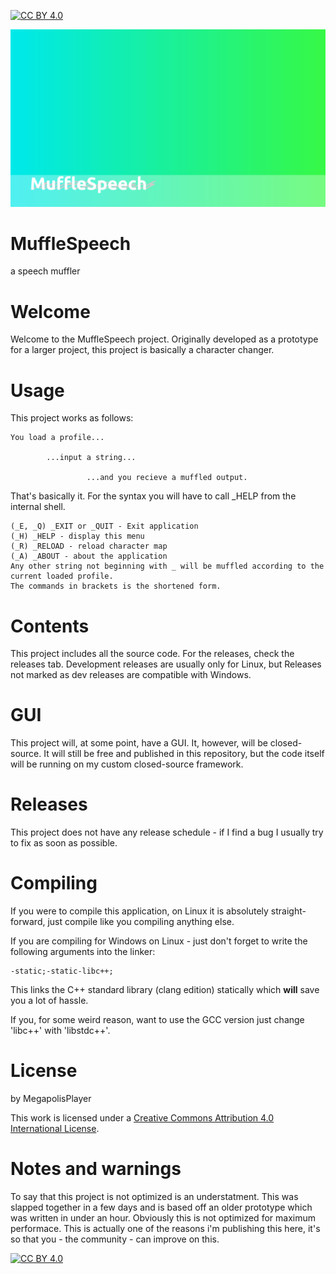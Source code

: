 [![CC BY 4.0][cc-by-shield]][cc-by]

![MuffleSpeech Background](https://raw.githubusercontent.com/MegapolisPlayer/MuffleSpeech/main/background1MS.png)

# MuffleSpeech
a speech muffler

# Welcome
Welcome to the MuffleSpeech project.
Originally developed as a prototype for a larger project, this project is basically a character changer.

# Usage
This project works as follows:

    You load a profile...

            ...input a string...
           
                     ...and you recieve a muffled output.
                    
That's basically it. For the syntax you will have to call _HELP from the internal shell.

    (_E, _Q) _EXIT or _QUIT - Exit application
	(_H) _HELP - display this menu
    (_R) _RELOAD - reload character map
	(_A) _ABOUT - about the application
	Any other string not beginning with _ will be muffled according to the current loaded profile.
	The commands in brackets is the shortened form.

# Contents
This project includes all the source code. For the releases, check the releases tab. Development releases are usually only for Linux, but Releases not marked as dev releases are compatible with Windows.

# GUI
This project will, at some point, have a GUI. It, however, will be closed-source. It will still be free and published in this repository, but the code itself will be running on my custom closed-source framework.

# Releases
This project does not have any release schedule - if I find a bug I usually try to fix as soon as possible.

# Compiling
If you were to compile this application, on Linux it is absolutely straight-forward, just compile like you compiling anything else.

If you are compiling for Windows on Linux - just don't forget to write the following arguments into the linker:

    -static;-static-libc++;
    
This links the C++ standard library (clang edition) statically which **will** save you a lot of hassle.

If you, for some weird reason, want to use the GCC version just change 'libc++' with 'libstdc++'.

# License
by MegapolisPlayer


This work is licensed under a
[Creative Commons Attribution 4.0 International License][cc-by].

# Notes and warnings
To say that this project is not optimized is an understatment. This was slapped together in a few days and is based off an older prototype which was written in under an hour. Obviously this is not optimized for maximum performace. This is actually one of the reasons i'm publishing this here, it's so that you - the community - can improve on this.

[![CC BY 4.0][cc-by-image]][cc-by]

[cc-by]: http://creativecommons.org/licenses/by/4.0/
[cc-by-image]: https://i.creativecommons.org/l/by/4.0/88x31.png
[cc-by-shield]: https://img.shields.io/badge/License-CC%20BY%204.0-lightgrey.svg

